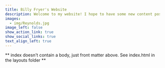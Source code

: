 ```yaml
---
title: Billy Fryer's Website
description: Welcome to my website! I hope to have some new content posted soon!
images:
  - img/Reynolds.jpg
image_left: false
show_action_link: true
show_social_links: true
text_align_left: true
---
```


** index doesn't contain a body, just front matter above.
See index.html in the layouts folder **
